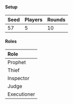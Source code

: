 #### Setup
| Seed | Players | Rounds  |
| :----| :-------| :------ |
| 57   | 5       | 10      |

#### Roles
| Role         |
| :----------- |
| Prophet      |
| Thief        |
| Inspector    |
| Judge        |
| Executioner  |